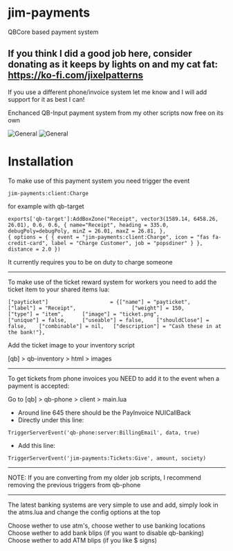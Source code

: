 # jim-payments
QBCore based payment system

If you think I did a good job here, consider donating as it keeps by lights on and my cat fat:
https://ko-fi.com/jixelpatterns
--------------

If you use a different phone/invoice system let me know and I will add support for it as best I can!

Enchanced QB-Input payment system from my other scripts now free on its own

![General](https://i.imgur.com/37d2mE3.jpeg) ![General](https://i.imgur.com/ICbQyeQ.jpeg)

# Installation

To make use of this payment system you need trigger the event

```jim-payments:client:Charge```

for example with qb-target
```
exports['qb-target']:AddBoxZone("Receipt", vector3(1589.14, 6458.26, 26.01), 0.6, 0.6, { name="Receipt", heading = 335.0, debugPoly=debugPoly, minZ = 26.01, maxZ = 26.81, }, 
{ options = { { event = "jim-payments:client:Charge", icon = "fas fa-credit-card", label = "Charge Customer", job = "popsdiner" } }, distance = 2.0	})
```
It currently requires you to be on duty to charge someone

--------------

To make use of the ticket reward system for workers you need to add the ticket item to your shared items lua:
```
["payticket"] 					 = {["name"] = "payticket", 				["label"] = "Receipt", 	     			["weight"] = 150, 		["type"] = "item", 		["image"] = "ticket.png", 				["unique"] = false,   	["useable"] = false,    ["shouldClose"] = false,    ["combinable"] = nil,   ["description"] = "Cash these in at the bank!"},	
```

Add the ticket image to your inventory script

[qb] > qb-inventory > html > images

--------------
To get tickets from phone invoices you NEED to add it to the event when a payment is accepted:

Go to [qb] > qb-phone > client > main.lua
- Around line 645 there should be the PayInvoice NUICallBack
- Directly under this line:

```TriggerServerEvent('qb-phone:server:BillingEmail', data, true)```

- Add this line:

```TriggerServerEvent('jim-payments:Tickets:Give', amount, society)```

--------------

NOTE: If you are converting from my older job scripts, I recommend removing the previous triggers from qb-phone


--------------

The latest banking systems are very simple to use and add,
simply look in the atms.lua and change the config options at the top

Choose wether to use atm's, choose wether to use banking locations
Choose wether to add bank blips (if you want to disable qb-banking)
Choose wether to add ATM blips (if you like $ signs)
